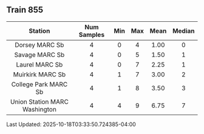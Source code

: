 ## Train 855

| Station | Num Samples | Min | Max | Mean | Median |
| :-----: | :---------: | :-: | :-: | :--: | :----: |
| Dorsey MARC Sb | 4 | 0 | 4 | 1.00 | 0 |
| Savage MARC Sb | 4 | 0 | 5 | 1.50 | 1 |
| Laurel MARC Sb | 4 | 0 | 7 | 2.25 | 1 |
| Muirkirk MARC Sb | 4 | 1 | 7 | 3.00 | 2 |
| College Park MARC Sb | 4 | 1 | 8 | 3.50 | 3 |
| Union Station MARC Washington | 4 | 4 | 9 | 6.75 | 7 |


Last Updated: 2025-10-18T03:33:50.724385-04:00